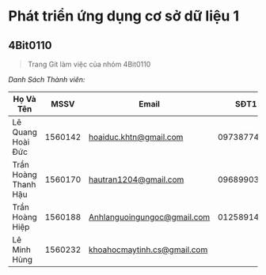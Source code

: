 # Phát triển ứng dụng cơ sở dữ liệu 1
## 4Bit0110
 > Trang Git làm việc của nhóm 4Bit0110
 

*Danh Sách Thành viên:*

|Họ Và Tên	            |MSSV	         |Email	                           |SĐT1          |
|-----------------------|--------------|---------------------------------|--------------|
|Lê Quang Hoài Đức	    |1560142	     |hoaiduc.khtn@gmail.com	         |0973877428    |
|Trần Hoàng Thanh Hậu   |1560170	     |hautran1204@gmail.com	           |0968990372    |
|Trần Hoàng Hiệp        |1560188	     |Anhlanguoingungoc@gmail.com	     |01258914360   |
|Lê Minh Hùng	          |1560232	     |khoahocmaytinh.cs@gmail.com	     |              |

